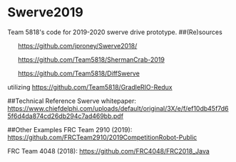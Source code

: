 Swerve2019
===============
Team 5818's code for 2019-2020 swerve drive prototype.
##(Re)sources
<ul><a href="https://github.com/jproney/Swerve2018/">https://github.com/jproney/Swerve2018/</a></ul>
<ul><a href="https://github.com/Team5818/ShermanCrab-2019">https://github.com/Team5818/ShermanCrab-2019</a></ul>
<ul><a href="https://github.com/Team5818/DiffSwerve">https://github.com/Team5818/DiffSwerve</a></ul>

utilizing https://github.com/Team5818/GradleRIO-Redux

##Technical Reference
Swerve whitepaper: https://www.chiefdelphi.com/uploads/default/original/3X/e/f/ef10db45f7d65f6d4da874cd26db294c7ad469bb.pdf

##Other Examples
FRC Team 2910 (2019): https://github.com/FRCTeam2910/2019CompetitionRobot-Public

FRC Team 4048 (2018): https://github.com/FRC4048/FRC2018_Java
